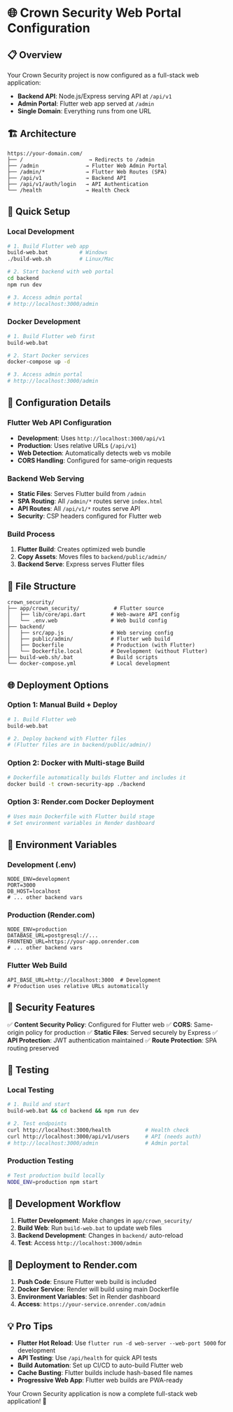 # 🌐 Crown Security Web Portal Configuration

## 📋 Overview
Your Crown Security project is now configured as a full-stack web application:
- **Backend API**: Node.js/Express serving API at `/api/v1`
- **Admin Portal**: Flutter web app served at `/admin`
- **Single Domain**: Everything runs from one URL

## 🏗️ Architecture

```
https://your-domain.com/
├── /                     → Redirects to /admin
├── /admin               → Flutter Web Admin Portal
├── /admin/*             → Flutter Web Routes (SPA)
├── /api/v1              → Backend API
├── /api/v1/auth/login   → API Authentication
└── /health              → Health Check
```

## 🚀 Quick Setup

### Local Development
```bash
# 1. Build Flutter web app
build-web.bat          # Windows
./build-web.sh         # Linux/Mac

# 2. Start backend with web portal
cd backend
npm run dev

# 3. Access admin portal
# http://localhost:3000/admin
```

### Docker Development
```bash
# 1. Build Flutter web first
build-web.bat

# 2. Start Docker services
docker-compose up -d

# 3. Access admin portal
# http://localhost:3000/admin
```

## 🔧 Configuration Details

### Flutter Web API Configuration
- **Development**: Uses `http://localhost:3000/api/v1`
- **Production**: Uses relative URLs (`/api/v1`)
- **Web Detection**: Automatically detects web vs mobile
- **CORS Handling**: Configured for same-origin requests

### Backend Web Serving
- **Static Files**: Serves Flutter build from `/admin`
- **SPA Routing**: All `/admin/*` routes serve `index.html`
- **API Routes**: All `/api/v1/*` routes serve API
- **Security**: CSP headers configured for Flutter web

### Build Process
1. **Flutter Build**: Creates optimized web bundle
2. **Copy Assets**: Moves files to `backend/public/admin/`
3. **Backend Serve**: Express serves Flutter files

## 📁 File Structure

```
crown_security/
├── app/crown_security/           # Flutter source
│   ├── lib/core/api.dart        # Web-aware API config
│   └── .env.web                 # Web build config
├── backend/
│   ├── src/app.js               # Web serving config
│   ├── public/admin/            # Flutter web build
│   ├── Dockerfile               # Production (with Flutter)
│   └── Dockerfile.local         # Development (without Flutter)
├── build-web.sh/.bat            # Build scripts
└── docker-compose.yml           # Local development
```

## 🌐 Deployment Options

### Option 1: Manual Build + Deploy
```bash
# 1. Build Flutter web
build-web.bat

# 2. Deploy backend with Flutter files
# (Flutter files are in backend/public/admin/)
```

### Option 2: Docker with Multi-stage Build
```bash
# Dockerfile automatically builds Flutter and includes it
docker build -t crown-security-app ./backend
```

### Option 3: Render.com Docker Deployment
```bash
# Uses main Dockerfile with Flutter build stage
# Set environment variables in Render dashboard
```

## 🔧 Environment Variables

### Development (.env)
```env
NODE_ENV=development
PORT=3000
DB_HOST=localhost
# ... other backend vars
```

### Production (Render.com)
```env
NODE_ENV=production
DATABASE_URL=postgresql://...
FRONTEND_URL=https://your-app.onrender.com
# ... other backend vars
```

### Flutter Web Build
```env
API_BASE_URL=http://localhost:3000  # Development
# Production uses relative URLs automatically
```

## 🚨 Security Features

✅ **Content Security Policy**: Configured for Flutter web
✅ **CORS**: Same-origin policy for production
✅ **Static Files**: Served securely by Express
✅ **API Protection**: JWT authentication maintained
✅ **Route Protection**: SPA routing preserved

## 🧪 Testing

### Local Testing
```bash
# 1. Build and start
build-web.bat && cd backend && npm run dev

# 2. Test endpoints
curl http://localhost:3000/health           # Health check
curl http://localhost:3000/api/v1/users     # API (needs auth)
# http://localhost:3000/admin               # Admin portal
```

### Production Testing
```bash
# Test production build locally
NODE_ENV=production npm start
```

## 🔄 Development Workflow

1. **Flutter Development**: Make changes in `app/crown_security/`
2. **Build Web**: Run `build-web.bat` to update web files
3. **Backend Development**: Changes in `backend/` auto-reload
4. **Test**: Access `http://localhost:3000/admin`

## 🚀 Deployment to Render.com

1. **Push Code**: Ensure Flutter web build is included
2. **Docker Service**: Render will build using main Dockerfile
3. **Environment Variables**: Set in Render dashboard
4. **Access**: `https://your-service.onrender.com/admin`

## 💡 Pro Tips

- **Flutter Hot Reload**: Use `flutter run -d web-server --web-port 5000` for development
- **API Testing**: Use `/api/health` for quick API tests
- **Build Automation**: Set up CI/CD to auto-build Flutter web
- **Cache Busting**: Flutter builds include hash-based file names
- **Progressive Web App**: Flutter web builds are PWA-ready

Your Crown Security application is now a complete full-stack web application! 🎉
